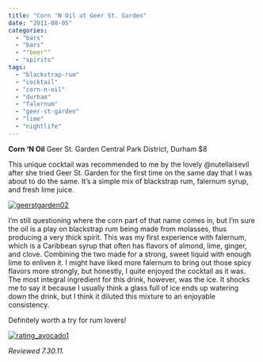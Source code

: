```yaml
---
title: "Corn 'N Oil at Geer St. Garden"
date: "2011-08-05"
categories: 
  - "bars"
  - "bars"
  - ""beer""
  - "spirits"
tags: 
  - "blackstrap-rum"
  - "cocktail"
  - "corn-n-oil"
  - "durham"
  - "falernum"
  - "geer-st-garden"
  - "lime"
  - "nightlife"
---
```


**Corn ‘N Oil** Geer St. Garden Central Park District, Durham $8

This unique cocktail was recommended to me by the lovely @nutellaisevil after she tried Geer St. Garden for the first time on the same day that I was about to do the same. It’s a simple mix of blackstrap rum, falernum syrup, and fresh lime juice.

[![](http://s3.amazonaws.com/thegourmez-wpmedia/2011/08/geerstgarden02.jpg "geerstgarden02")](http://s3.amazonaws.com/thegourmez-wpmedia/2011/08/geerstgarden02.jpg)

I’m still questioning where the corn part of that name comes in, but I’m sure the oil is a play on blackstrap rum being made from molasses, thus producing a very thick spirit. This was my first experience with falernum, which is a Caribbean syrup that often has flavors of almond, lime, ginger, and clove. Combining the two made for a strong, sweet liquid with enough lime to enliven it. I might have liked more falernum to bring out those spicy flavors more strongly, but honestly, I quite enjoyed the cocktail as it was. The most integral ingredient for this drink, however, was the ice. It shocks me to say it because I usually think a glass full of ice ends up watering down the drink, but I think it diluted this mixture to an enjoyable consistency.

Definitely worth a try for rum lovers!

[![](http://s3.amazonaws.com/thegourmez-wpmedia/2009/02/rating_avocado1.gif "rating_avocado1")](http://s3.amazonaws.com/thegourmez-wpmedia/2009/02/rating_avocado1.gif)

_Reviewed 7.30.11._

